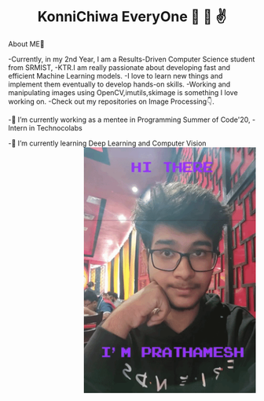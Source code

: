 # <div align="center" >KonniChiwa EveryOne :metal: :wave: :v: </div>
<p >
<div align="left" >About ME👋 </div>

-Currently, in my 2nd Year, I am a Results-Driven Computer Science student from SRMIST,
-KTR.I am really passionate about developing fast and efficient Machine Learning models.
-I love to learn new things and implement them eventually to develop hands-on skills.
-Working and manipulating images using OpenCV,imutils,skimage is something I love working on.
-Check out my repositories on Image Processing👇.

-🔭 I’m currently working as a mentee in Programming Summer of Code'20,
-Intern in Technocolabs

-🌱 I’m currently learning Deep Learning and Computer Vision
<img align="right" width="350" height="500" src="https://github.com/PrathameshDeshpande/PrathameshDeshpande/blob/master/giphy (1).gif">
</p>
